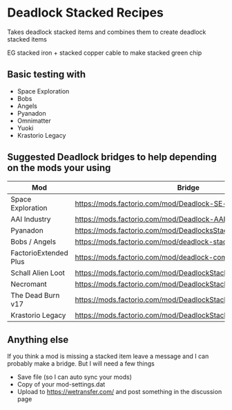 # Deadlock Stacked Recipes

Takes deadlock stacked items and combines them to create deadlock stacked items

EG stacked iron + stacked copper cable to make stacked green chip


## Basic testing with
* Space Exploration
* Bobs
* Angels
* Pyanadon
* Omnimatter
* Yuoki
* Krastorio Legacy

## Suggested Deadlock bridges to help depending on the mods your using
Mod | Bridge
--- | ---
Space Exploration | https://mods.factorio.com/mod/Deadlock-SE-bridge
AAI Industry | https://mods.factorio.com/mod/Deadlock-AAII-bridge
Pyanadon | https://mods.factorio.com/mod/DeadlocksStackingForPyanadon
Bobs / Angels | https://mods.factorio.com/mod/deadlock-stacking-crating-bobs
FactorioExtended Plus | https://mods.factorio.com/mod/deadlock-compressed-titanium
Schall Alien Loot | https://mods.factorio.com/mod/DeadlockStackingForSchallAlienLoot
Necromant | https://mods.factorio.com/mod/DeadlockStackingForNecromant
The Dead Burn v17 | https://mods.factorio.com/mod/DeadlockStackingForTheDeadBurn
Krastorio Legacy | https://mods.factorio.com/mod/DeadlockStackingForKrastorioLegacy


## Anything else
If you think a mod is missing a stacked item leave a message and I can probably make a bridge. But I will need a few things
* Save file  (so I can auto sync your mods)
* Copy of your mod-settings.dat
* Upload to https://wetransfer.com/ and post something in the discussion page
